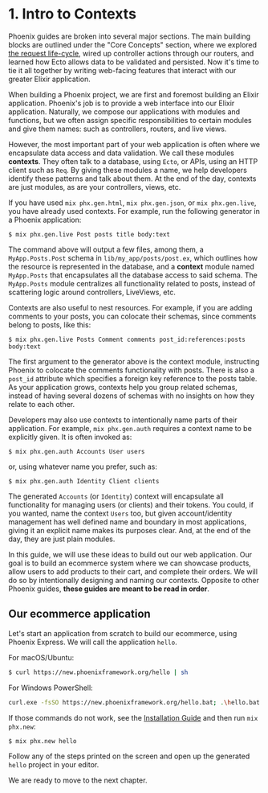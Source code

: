 # 1. Intro to Contexts

Phoenix guides are broken into several major sections. The main building blocks are outlined under the "Core Concepts" section, where we explored [the request life-cycle](request_lifecycle.html), wired up controller actions through our routers, and learned how Ecto allows data to be validated and persisted. Now it's time to tie it all together by writing web-facing features that interact with our greater Elixir application.

When building a Phoenix project, we are first and foremost building an Elixir application. Phoenix's job is to provide a web interface into our Elixir application. Naturally, we compose our applications with modules and functions, but we often assign specific responsibilities to certain modules and give them names: such as controllers, routers, and live views.

However, the most important part of your web application is often where we encapsulate data access and data validation. We call these modules **contexts**. They often talk to a database, using `Ecto`, or APIs, using an HTTP client such as `Req`. By giving these modules a name, we help developers identify these patterns and talk about them. At the end of the day, contexts are just modules, as are your controllers, views, etc.

If you have used `mix phx.gen.html`, `mix phx.gen.json`, or `mix phx.gen.live`, you have already used contexts. For example, run the following generator in a Phoenix application:

```console
$ mix phx.gen.live Post posts title body:text
```

The command above will output a few files, among them, a `MyApp.Posts.Post` schema in `lib/my_app/posts/post.ex`, which outlines how the resource is represented in the database, and a **context** module named `MyApp.Posts` that encapsulates all the database access to said schema. The `MyApp.Posts` module centralizes all functionality related to posts, instead of scattering logic around controllers, LiveViews, etc.

Contexts are also useful to nest resources. For example, if you are adding comments to your posts, you can colocate their schemas, since comments belong to posts, like this:

```console
$ mix phx.gen.live Posts Comment comments post_id:references:posts body:text
```

The first argument to the generator above is the context module, instructing Phoenix to colocate the comments functionality with posts. There is also a `post_id` attribute which specifies a foreign key reference to the posts table. As your application grows, contexts help you group related schemas, instead of having several dozens of schemas with no insights on how they relate to each other.

Developers may also use contexts to intentionally name parts of their application. For example, `mix phx.gen.auth` requires a context name to be explicitly given. It is often invoked as:

```console
$ mix phx.gen.auth Accounts User users
```

or, using whatever name you prefer, such as:

```console
$ mix phx.gen.auth Identity Client clients
```

The generated `Accounts` (or `Identity`) context will encapsulate all functionality for managing users (or clients) and their tokens. You could, if you wanted, name the context `Users` too, but given account/identity management has well defined name and boundary in most applications, giving it an explicit name makes its purposes clear. And, at the end of the day, they are just plain modules.

In this guide, we will use these ideas to build out our web application. Our goal is to build an ecommerce system where we can showcase products, allow users to add products to their cart, and complete their orders. We will do so by intentionally designing and naming our contexts. Opposite to other Phoenix guides, **these guides are meant to be read in order**.

## Our ecommerce application

Let's start an application from scratch to build our ecommerce, using Phoenix Express. We will call the application `hello`.

For macOS/Ubuntu:

```bash
$ curl https://new.phoenixframework.org/hello | sh
```

For Windows PowerShell:

```bash
curl.exe -fsSO https://new.phoenixframework.org/hello.bat; .\hello.bat
```

If those commands do not work, see the [Installation Guide](installation.html) and then run `mix phx.new`:

```console
$ mix phx.new hello
```

Follow any of the steps printed on the screen and open up the generated `hello` project in your editor.

We are ready to move to the next chapter.
